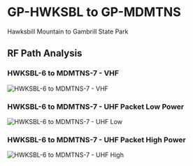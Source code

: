 # GP-HWKSBL to GP-MDMTNS

Hawksbill Mountain to Gambrill State Park

## RF Path Analysis

### HWKSBL-6 to MDMTNS-7 - VHF

![HWKSBL-6 to MDMTNS-7 - VHF](../_static/rf-path-analysis/16-hwksbl-6-to-mdmtns-7-vhf.png)

### HWKSBL-6 to MDMTNS-7 - UHF Packet Low Power

![HWKSBL-6 to MDMTNS-7 - UHF Low](../_static/rf-path-analysis/17-hwksbl-6-to-mdmtns-7-uhf-pkt-low.png)

### HWKSBL-6 to MDMTNS-7 - UHF Packet High Power

![HWKSBL-6 to MDMTNS-7 - UHF High](../_static/rf-path-analysis/18-hwksbl-6-to-mdmtns-7-uhf-pkt-high.png)
